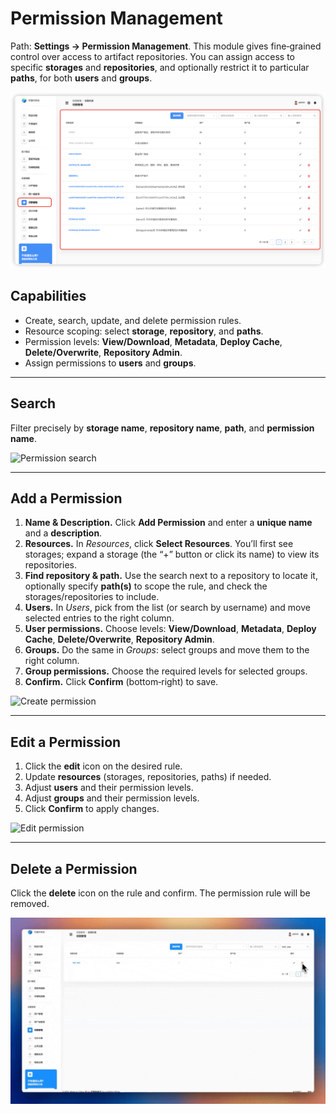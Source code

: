 # Permission Management

Path: **Settings → Permission Management**. This module gives fine‑grained control over access to artifact repositories. You can assign access to specific **storages** and **repositories**, and optionally restrict it to particular **paths**, for both **users** and **groups**.

![Permission management UI](setting-manage-permission-management-ui.faec974e.png)

## Capabilities
- Create, search, update, and delete permission rules.
- Resource scoping: select **storage**, **repository**, and **paths**.
- Permission levels: **View/Download**, **Metadata**, **Deploy Cache**, **Delete/Overwrite**, **Repository Admin**.
- Assign permissions to **users** and **groups**.

---

## Search
Filter precisely by **storage name**, **repository name**, **path**, and **permission name**.

![Permission search](setting-manage-permission-management-search.cb325e81.gif)

---

## Add a Permission
1. **Name & Description.** Click **Add Permission** and enter a **unique name** and a **description**.
2. **Resources.** In *Resources*, click **Select Resources**. You’ll first see storages; expand a storage (the “+” button or click its name) to view its repositories.
3. **Find repository & path.** Use the search next to a repository to locate it, optionally specify **path(s)** to scope the rule, and check the storages/repositories to include.
4. **Users.** In *Users*, pick from the list (or search by username) and move selected entries to the right column.
5. **User permissions.** Choose levels: **View/Download**, **Metadata**, **Deploy Cache**, **Delete/Overwrite**, **Repository Admin**.
6. **Groups.** Do the same in *Groups*: select groups and move them to the right column.
7. **Group permissions.** Choose the required levels for selected groups.
8. **Confirm.** Click **Confirm** (bottom‑right) to save.

![Create permission](setting-manage-permission-management-create.c35a78ec.gif)

---

## Edit a Permission
1. Click the **edit** icon on the desired rule.
2. Update **resources** (storages, repositories, paths) if needed.
3. Adjust **users** and their permission levels.
4. Adjust **groups** and their permission levels.
5. Click **Confirm** to apply changes.

![Edit permission](setting-manage-permission-management-edit.0d6a5504.gif)

---

## Delete a Permission
Click the **delete** icon on the rule and confirm. The permission rule will be removed.

![Delete permission](setting-manage-permission-management-del.c369e10c.gif)
